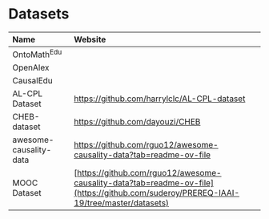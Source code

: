 # Datasets
| Name | Website |
| :----- | :---- |
| OntoMath$^\text{Edu}$ |  |
| OpenAlex  | |
| CausalEdu | |
| AL-CPL Dataset | https://github.com/harrylclc/AL-CPL-dataset|
| CHEB-dataset | https://github.com/dayouzi/CHEB |
| awesome-causality-data | https://github.com/rguo12/awesome-causality-data?tab=readme-ov-file |
| MOOC Dataset | [https://github.com/rguo12/awesome-causality-data?tab=readme-ov-file](https://github.com/suderoy/PREREQ-IAAI-19/tree/master/datasets) |
